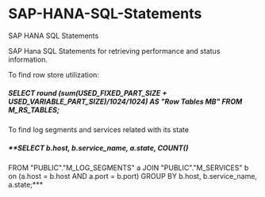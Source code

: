 # SAP-HANA-SQL-Statements
 SAP HANA SQL Statements

SAP Hana SQL Statements for retrieving performance and status information.

To find row  store utilization:

##### ***SELECT round (sum(USED_FIXED_PART_SIZE + USED_VARIABLE_PART_SIZE)/1024/1024) AS "Row Tables MB" FROM M_RS_TABLES;***

To find log segments and services related with its state

##### ***SELECT b.host, b.service_name, a.state, COUNT(*) 
FROM "PUBLIC"."M_LOG_SEGMENTS" a 
JOIN "PUBLIC"."M_SERVICES" b on (a.host = b.host AND a.port = b.port) 
GROUP BY b.host, b.service_name, a.state;***
